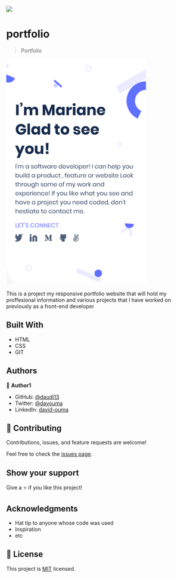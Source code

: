 ![](https://img.shields.io/badge/Microverse-blueviolet)

# portfolio

> Portfolio

![screenshot](./headline-mobile.png)

This is a project my responsive portfolio website that will hold my proffesional information and various projects that I have worked on previously as a front-end developer

## Built With

- HTML
- CSS
- GIT


## Authors

👤 **Author1**

- GitHub: [@daudi13](https://github.com/daudi13)
- Twitter: [@davouma](https://twitter.com/davouma)
- LinkedIn: [david-ouma](https://linkedin.com/in/david-ouma)


## 🤝 Contributing

Contributions, issues, and feature requests are welcome!

Feel free to check the [issues page](../../issues/).

## Show your support

Give a ⭐️ if you like this project!

## Acknowledgments

- Hat tip to anyone whose code was used
- Inspiration
- etc

## 📝 License

This project is [MIT](./MIT.md) licensed.